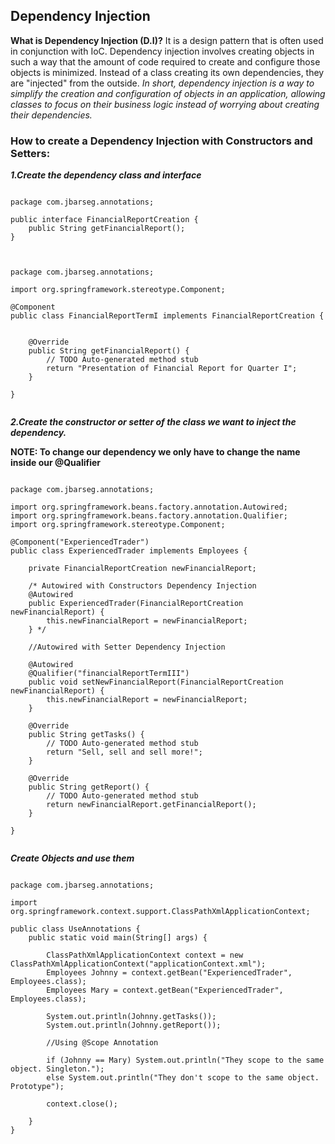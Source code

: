 ## Dependency Injection

**What is Dependency Injection (D.I)?** It is a design pattern that is often used in conjunction with IoC. Dependency injection involves creating objects in such a way that the amount of code required to create and configure those objects is minimized. Instead of a class creating its own dependencies, they are "injected" from the outside. _In short, dependency injection is a way to simplify the creation and configuration of objects in an application, allowing classes to focus on their business logic instead of worrying about creating their dependencies._

### **How to create a Dependency Injection with Constructors and Setters:**

**_1.Create the dependency class and interface_**

```

package com.jbarseg.annotations;

public interface FinancialReportCreation {
    public String getFinancialReport();
}


```
```

package com.jbarseg.annotations;

import org.springframework.stereotype.Component;

@Component
public class FinancialReportTermI implements FinancialReportCreation {


    @Override
    public String getFinancialReport() {
        // TODO Auto-generated method stub
        return "Presentation of Financial Report for Quarter I";
    }

}


```

**_2.Create the constructor or setter of the class we want to inject the dependency._**

**NOTE: To change our dependency we only have to change the name inside our @Qualifier**

```

package com.jbarseg.annotations;

import org.springframework.beans.factory.annotation.Autowired;
import org.springframework.beans.factory.annotation.Qualifier;
import org.springframework.stereotype.Component;

@Component("ExperiencedTrader")
public class ExperiencedTrader implements Employees {

    private FinancialReportCreation newFinancialReport;

    /* Autowired with Constructors Dependency Injection
    @Autowired
    public ExperiencedTrader(FinancialReportCreation newFinancialReport) {
        this.newFinancialReport = newFinancialReport;
    } */

    //Autowired with Setter Dependency Injection

    @Autowired
    @Qualifier("financialReportTermIII")
    public void setNewFinancialReport(FinancialReportCreation newFinancialReport) {
        this.newFinancialReport = newFinancialReport;
    }

    @Override
    public String getTasks() {
        // TODO Auto-generated method stub
        return "Sell, sell and sell more!";
    }

    @Override
    public String getReport() {
        // TODO Auto-generated method stub
        return newFinancialReport.getFinancialReport();
    }

}


```

**_Create Objects and use them_**

```

package com.jbarseg.annotations;

import org.springframework.context.support.ClassPathXmlApplicationContext;

public class UseAnnotations {
    public static void main(String[] args) {

        ClassPathXmlApplicationContext context = new ClassPathXmlApplicationContext("applicationContext.xml");
        Employees Johnny = context.getBean("ExperiencedTrader", Employees.class);
        Employees Mary = context.getBean("ExperiencedTrader", Employees.class);

        System.out.println(Johnny.getTasks());
        System.out.println(Johnny.getReport());

        //Using @Scope Annotation

        if (Johnny == Mary) System.out.println("They scope to the same object. Singleton.");
        else System.out.println("They don't scope to the same object. Prototype");

        context.close();

    }
}


```

